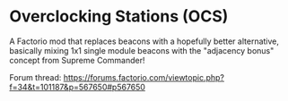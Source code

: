 # Overclocking Stations (OCS)
A Factorio mod that replaces beacons with a hopefully better alternative, basically mixing 1x1 single module beacons with the "adjacency bonus" concept from Supreme Commander!

Forum thread:
https://forums.factorio.com/viewtopic.php?f=34&t=101187&p=567650#p567650
